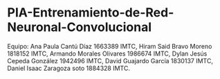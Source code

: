 # PIA-Entrenamiento-de-Red-Neuronal-Convolucional
Equipo:
Ana Paula Cantú Díaz 1663389 IMTC, 
Hiram Said Bravo Moreno 1818152 IMTC, 
Armando Morales Olivares 1986674 IMTC, 
Dylan Jesús Cepeda González 1942496 IMTC,
David Guajardo García 1830137 IMTC,
Daniel Isaac Zaragoza soto 1884328 IMTC.
